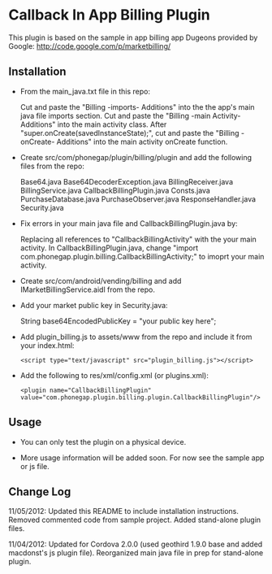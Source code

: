 Callback In App Billing Plugin
==============================

This plugin is based on the sample in app billing app Dugeons provided by Google: http://code.google.com/p/marketbilling/


Installation
------------
-   From the main_java.txt file in this repo:

    Cut and paste the "Billing -imports- Additions" into the the app's main java file imports section.
    Cut and paste the "Billing -main Activity- Additions" into the main activity class.
    After "super.onCreate(savedInstanceState);", cut and paste the "Billing -onCreate- Additions" into the main activity onCreate function.
    

-   Create src/com/phonegap/plugin/billing/plugin and add the following files from the repo:

    Base64.java
    Base64DecoderException.java
    BillingReceiver.java
    BillingService.java
    CallbackBillingPlugin.java
    Consts.java
    PurchaseDatabase.java
    PurchaseObserver.java
    ResponseHandler.java
    Security.java
     
-   Fix errors in your main java file and CallbackBillingPlugin.java by:

    Replacing all references to "CallbackBillingActivity" with the your main activity.
    In CallbackBillingPlugin.java, change "import com.phonegap.plugin.billing.CallbackBillingActivity;" to imoprt your main activity.

-   Create src/com/android/vending/billing and add IMarketBillingService.aidl from the repo.

-   Add your market public key in Security.java:

    String base64EncodedPublicKey = "your public key here";
    

-   Add plugin_billing.js to assets/www from the repo and include it from your index.html:

        <script type="text/javascript" src="plugin_billing.js"></script>
    

-   Add the following to res/xml/config.xml (or plugins.xml):

        <plugin name="CallbackBillingPlugin" value="com.phonegap.plugin.billing.plugin.CallbackBillingPlugin"/>


Usage
-----
-   You can only test the plugin on a physical device.

-   More usage information will be added soon.  For now see the sample app or js file.


Change Log
----------
11/05/2012: Updated this README to include installation instructions.
            Removed commented code from sample project.
            Added stand-alone plugin files.
            

11/04/2012: Updated for Cordova 2.0.0 (used geothird 1.9.0 base and added macdonst's js plugin file).
            Reorganized main java file in prep for stand-alone plugin.